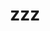 ---
layout: smileys&emotion
title: zzz
emoji: zzz
permalink: 💤.html
image: assets/img/3moji/zzz.png
---